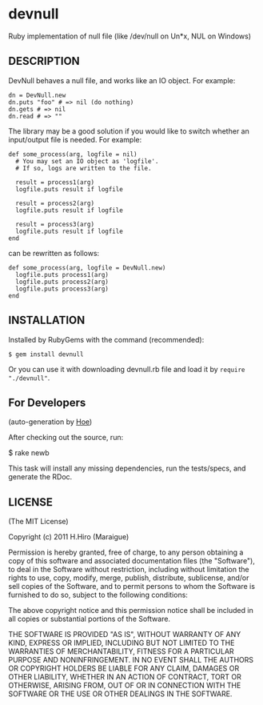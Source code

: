 devnull
====================

Ruby implementation of null file (like /dev/null on Un*x, NUL on Windows)

DESCRIPTION
--------------------

DevNull behaves a null file, and works like an IO object. For example:

    dn = DevNull.new
    dn.puts "foo" # => nil (do nothing)
    dn.gets # => nil
    dn.read # => ""

The library may be a good solution if you would like to switch whether an input/output file is needed. For example:

    def some_process(arg, logfile = nil)
      # You may set an IO object as 'logfile'.
      # If so, logs are written to the file.
      
      result = process1(arg)
      logfile.puts result if logfile
      
      result = process2(arg)
      logfile.puts result if logfile
      
      result = process3(arg)
      logfile.puts result if logfile
    end

can be rewritten as follows:

    def some_process(arg, logfile = DevNull.new)
      logfile.puts process1(arg)
      logfile.puts process2(arg)
      logfile.puts process3(arg)
    end

INSTALLATION
--------------------

Installed by RubyGems with the command (recommended):

    $ gem install devnull

Or you can use it with downloading devnull.rb file and load it by `require "./devnull"`.

For Developers
--------------------

(auto-generation by [Hoe](https://rubygems.org/gems/hoe))

After checking out the source, run:

  $ rake newb

This task will install any missing dependencies, run the tests/specs, and generate the RDoc.

LICENSE
--------------------

(The MIT License)

Copyright (c) 2011 H.Hiro (Maraigue)

Permission is hereby granted, free of charge, to any person obtaining
a copy of this software and associated documentation files (the
"Software"), to deal in the Software without restriction, including
without limitation the rights to use, copy, modify, merge, publish,
distribute, sublicense, and/or sell copies of the Software, and to
permit persons to whom the Software is furnished to do so, subject to
the following conditions:

The above copyright notice and this permission notice shall be
included in all copies or substantial portions of the Software.

THE SOFTWARE IS PROVIDED "AS IS", WITHOUT WARRANTY OF ANY KIND,
EXPRESS OR IMPLIED, INCLUDING BUT NOT LIMITED TO THE WARRANTIES OF
MERCHANTABILITY, FITNESS FOR A PARTICULAR PURPOSE AND
NONINFRINGEMENT. IN NO EVENT SHALL THE AUTHORS OR COPYRIGHT HOLDERS BE
LIABLE FOR ANY CLAIM, DAMAGES OR OTHER LIABILITY, WHETHER IN AN ACTION
OF CONTRACT, TORT OR OTHERWISE, ARISING FROM, OUT OF OR IN CONNECTION
WITH THE SOFTWARE OR THE USE OR OTHER DEALINGS IN THE SOFTWARE.
